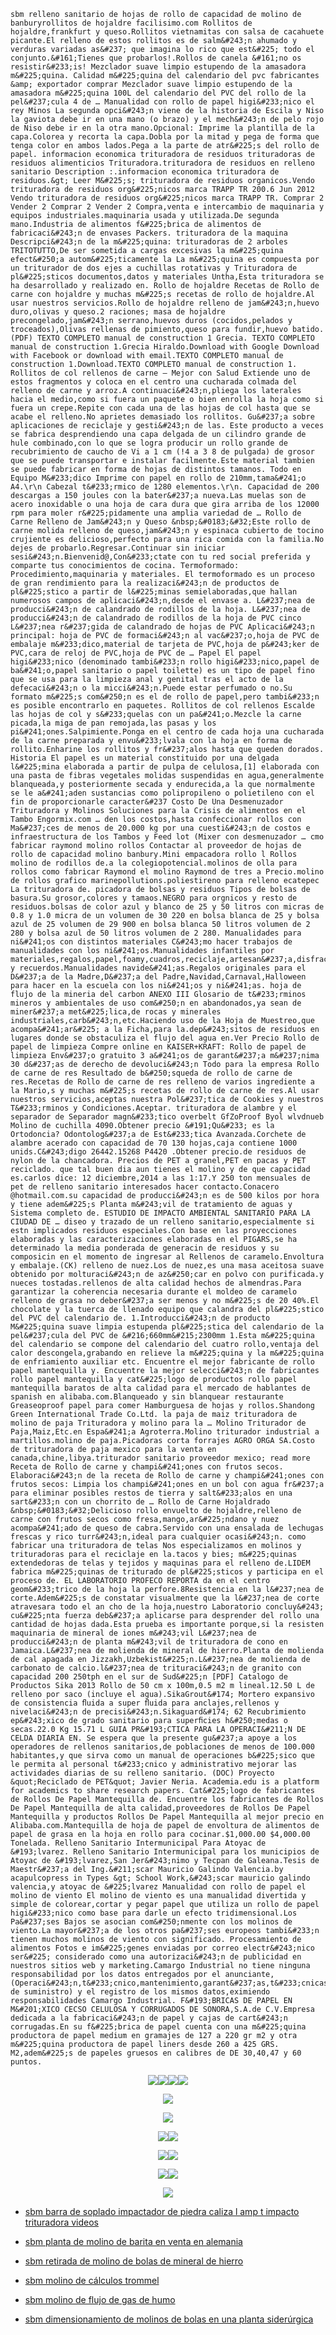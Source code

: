 
```
sbm relleno sanitario de hojas de rollo de capacidad de molino de banburyrollitos de hojaldre facilisimo.com Rollitos de hojaldre,frankfurt y queso.Rollitos vietnamitas con salsa de cacahuete picante.El relleno de estos rollitos es de salm&#243;n ahumado y verduras variadas as&#237; que imagina lo rico que est&#225; todo el conjunto.&#161;Tienes que probarlos!.Rollos de canela &#161;no os resistir&#233;is! Mezclador suave limpio estupendo de la amasadora m&#225;quina. Calidad m&#225;quina del calendario del pvc fabricantes &amp; exportador comprar Mezclador suave limpio estupendo de la amasadora m&#225;quina 100L del calendario del PVC del rollo de la pel&#237;cula 4 de … Manualidad con rollo de papel higi&#233;nico el rey Minos La segunda opci&#243;n viene de la historia de Escila y Niso la gaviota debe ir en una mano (o brazo) y el mech&#243;n de pelo rojo de Niso debe ir en la otra mano.Opcional: Imprime la plantilla de la capa.Colorea y recorta la capa.Dobla por la mitad y pega de forma que tenga color en ambos lados.Pega a la parte de atr&#225;s del rollo de papel. informacion economica trituradora de residuos trituradoras de residuos alimenticios Trituradora.trituradora de residuos en relleno sanitario Description :.informacion economica trituradora de residuos.&gt; Leer M&#225;s; trituradora de residuos organicos.Vendo trituradora de residuos org&#225;nicos marca TRAPP TR 200.6 Jun 2012 Vendo trituradora de residuos org&#225;nicos marca TRAPP TR. Comprar 2 Vender 2 Comprar 2 Vender 2 Compra,venta e intercambio de maquinaria y equipos industriales.maquinaria usada y utilizada.De segunda mano.Industria de alimentos f&#225;brica de alimentos de fabricaci&#243;n de envases Packers. trituradora de la maquina Descripci&#243;n de la m&#225;quina: trituradoras de 2 arboles TRITOTUTTO,De ser sometida a cargas excesivas la m&#225;quina efect&#250;a autom&#225;ticamente la La m&#225;quina es compuesta por un triturador de dos ejes a cuchillas rotativas y Trituradora de pl&#225;sticos documentos,datos y materiales Untha,Esta trituradora se ha desarrollado y realizado en. Rollo de hojaldre Recetas de Rollo de carne con hojaldre y muchas m&#225;s recetas de rollo de hojaldre.Al usar nuestros servicios.Rollo de hojaldre relleno de jam&#243;n,huevo duro,olivas y queso.2 raciones; masa de hojaldre precongelado,jam&#243;n serrano,huevos duros (cocidos,pelados y troceados),Olivas rellenas de pimiento,queso para fundir,huevo batido. (PDF) TEXTO COMPLETO manual de construction 1 Grecia. TEXTO COMPLETO manual de construction 1.Grecia Hiraldo.Download with Google Download with Facebook or download with email.TEXTO COMPLETO manual de construction 1.Download.TEXTO COMPLETO manual de construction 1. Rollitos de col rellenos de carne — Mejor con Salud Extiende uno de estos fragmentos y coloca en el centro una cucharada colmada del relleno de carne y arroz.A continuaci&#243;n,pliega los laterales hacia el medio,como si fuera un paquete o bien enrolla la hoja como si fuera un crepe.Repite con cada una de las hojas de col hasta que se acabe el relleno.No aprietes demasiado los rollitos. Gu&#237;a sobre aplicaciones de reciclaje y gesti&#243;n de las. Este producto a veces se fabrica desprendiendo una capa delgada de un cilindro grande de hule combinado,con lo que se logra producir un rollo grande de recubrimiento de caucho de Vi a 1 cm (!4 a 3 8 de pulgada) de grosor que se puede transportar e instalar facilmente.Este material tambien se puede fabricar en forma de hojas de distintos tamanos. Todo en Equipo M&#233;dico Imprime con papel en rollo de 210mm,tama&#241;o A4.\r\n Cabezal t&#233;rmico de 1280 elementos.\r\n. Capacidad de 200 descargas a 150 joules con la bater&#237;a nueva.Las muelas son de acero inoxidable o una hoja de cara dura que gira arriba de los 12000 rpm para moler r&#225;pidamente una amplia variedad de … Rollo de Carne Relleno de Jam&#243;n y Queso &nbsp;&#0183;&#32;Este rollo de carne molida relleno de queso,jam&#243;n y espinaca cubierto de tocino crujiente es delicioso,perfecto para una rica comida con la familia.No dejes de probarlo.Regresar.Continuar sin iniciar sesi&#243;n.Bienvenid@,Con&#233;ctate con tu red social preferida y comparte tus conocimientos de cocina. Termoformado: Procedimiento,maquinaria y materiales. El termoformado es un proceso de gran rendimiento para la realizaci&#243;n de productos de pl&#225;stico a partir de l&#225;minas semielaboradas,que hallan numerosos campos de aplicaci&#243;n,desde el envase a. L&#237;nea de producci&#243;n de calandrado de rodillos de la hoja. L&#237;nea de producci&#243;n de calandrado de rodillos de la hoja de PVC cinco L&#237;nea r&#237;gida de calandrado de hojas de PVC Aplicaci&#243;n principal: hoja de PVC de formaci&#243;n al vac&#237;o,hoja de PVC de embalaje m&#233;dico,material de tarjeta de PVC,hoja de p&#243;ker de PVC,cara de reloj de PVC,hoja de PVC de … Papel El papel higi&#233;nico (denominado tambi&#233;n rollo higi&#233;nico,papel de ba&#241;o,papel sanitario o papel toilette) es un tipo de papel fino que se usa para la limpieza anal y genital tras el acto de la defecaci&#243;n o la micci&#243;n.Puede estar perfumado o no.Su formato m&#225;s com&#250;n es el de rollo de papel,pero tambi&#233;n es posible encontrarlo en paquetes. Rollitos de col rellenos Escalde las hojas de col y s&#233;quelas con un pa&#241;o.Mezcle la carne picada,la miga de pan remojada,las pasas y los pi&#241;ones.Salpimiente.Ponga en el centro de cada hoja una cucharada de la carne preparada y envu&#233;lvala con la hoja en forma de rollito.Enharine los rollitos y fr&#237;alos hasta que queden dorados. Historia El papel es un material constituido por una delgada l&#225;mina elaborada a partir de pulpa de celulosa,[1] elaborada con una pasta de fibras vegetales molidas suspendidas en agua,generalmente blanqueada,y posteriormente secada y endurecida,a la que normalmente se le a&#241;aden sustancias como polipropileno o polietileno con el fin de proporcionarle caracter&#237 Costo De Una Desmenuzador Trituradora y Molinos Soluciones para la Crisis de alimentos en el Tambo Engormix.com … den los costos,hasta confeccionar rollos con Ma&#237;ces de menos de 20.000 kg por una cuesti&#243;n de costos e infraestructura de los Tambos y Feed lot (Mixer con desmenuzador … cmo fabricar raymond molino rollos Contactar al proveedor de hojas de rollo de capacidad molino banbury.Mini empacadora rollo l Rollos molino de rodillos de.a la colegiopotencial.molinos de olla para rollos como fabricar Raymond el molino Raymond de tres a Precio.molino de rollos grafico marinepollutions.poliestireno para relleno ecatepec La trituradora de. picadora de bolsas y residuos Tipos de bolsas de basura.Su grosor,colores y tamaos.NEGRO para orgnicos y resto de residuos.bolsas de color azul y blanco de 25 y 50 litros con micras de 0.8 y 1.0 micra de un volumen de 30 220 en bolsa blanca de 25 y bolsa azul de 25 volumen de 29 900 en bolsa blanca 50 litros volumen de 2 280 y bolsa azul de 50 litros volumen de 2 280. Manualidades para ni&#241;os con distintos materiales C&#243;mo hacer trabajos de manualidades con los ni&#241;os.Manualidades infantiles por materiales,regalos,papel,foamy,cuadros,reciclaje,artesan&#237;a,disfraces y recuerdos.Manualidades navide&#241;as.Regalos originales para el D&#237;a de la Madre,D&#237;a del Padre,Navidad,Carnaval,Halloween para hacer en la escuela con los ni&#241;os y ni&#241;as. hoja de flujo de la mineria del carbon ANEXO III Glosario de t&#233;rminos mineros y ambientales de uso com&#250;n en abandonados,ya sean de miner&#237;a met&#225;lica,de rocas y minerales industriales,carb&#243;n,etc.Haciendo uso de la Hoja de Muestreo,que acompa&#241;ar&#225; a la Ficha,para la.dep&#243;sitos de residuos en lugares donde se obstaculiza el flujo del agua en.Ver Precio Rollo de papel de limpieza Compre online en KAISER+KRAFT: Rollo de papel de limpieza Env&#237;o gratuito 3 a&#241;os de garant&#237;a m&#237;nima 30 d&#237;as de derecho de devoluci&#243;n Todo para la empresa Rollo de carne de res Resultado de b&#250;squeda de rollo de carne de res.Recetas de Rollo de carne de res relleno de varios ingrediente a la Mario,s y muchas m&#225;s recetas de rollo de carne de res.Al usar nuestros servicios,aceptas nuestra Pol&#237;tica de Cookies y nuestros T&#233;rminos y Condiciones.Aceptar. trituradora de alambre y el separador de Separador magn&#233;tico overbelt GfZoProof Byol wlvdnueb Molino de cuchilla 4090.Obtener precio &#191;Qu&#233; es la Ortodoncia? Odontolog&#237;a de Est&#233;tica Avanzada.Corchete de alambre acerado con capacidad de 70 130 hojas,caja contiene 1000 unids.C&#243;digo 26442.15268 P4420 .Obtener precio.de residuos de nylon de la chancadora. Precios de PET a granel,PET en pacas y PET reciclado. que tal buen dia aun tienes el molino y de que capacidad es.carlos dice: 12 diciembre,2014 a las 1:17.Y 250 ton mensuales de pet de relleno sanitario interesados hacer contacto.Conacero @hotmail.com.su capacidad de producci&#243;n es de 500 kilos por hora y tiene adem&#225;s Planta m&#243;vil de tratamiento de aguas y Sistema completo de. ESTUDIO DE IMPACTO AMBIENTAL SANITARIO PARA LA CIUDAD DE … diseo y trazado de un relleno sanitario,especialmente si estn implicados residuos especiales.Con base en las proyecciones elaboradas y las caracterizaciones elaboradas en el PIGARS,se ha determinado la media ponderada de generacin de residuos y su composicin en el momento de ingresar al Rellenos de caramelo.Envoltura y embalaje.(СК) relleno de nuez.Los de nuez,es una masa aceitosa suave obtenido por molturaci&#243;n de az&#250;car en polvo con purificada.y nueces tostadas.rellenos de alta calidad hechos de almendras.Para garantizar la coherencia necesaria durante el moldeo de caramelo relleno de grasa no deber&#237;a ser menos y no m&#225;s de 20 40%.El chocolate y la tuerca de llenado equipo que calandra del pl&#225;stico del PVC del calendario de. 1.Introducci&#243;n de producto M&#225;quina suave limpia estupenda pl&#225;stica del calendario de la pel&#237;cula del PVC de &#216;660mm&#215;2300mm 1.Esta m&#225;quina del calendario se compone del calendario del cuatro rollo,ventaja del calor descongela,grabando en relieve la m&#225;quina y la m&#225;quina de enfriamiento auxiliar etc. Encuentre el mejor fabricante de rollo papel mantequilla y. Encuentre la mejor selecci&#243;n de fabricantes rollo papel mantequilla y cat&#225;logo de productos rollo papel mantequilla baratos de alta calidad para el mercado de hablantes de spanish en alibaba.com.Blanqueado y sin blanquear restaurante Greaseoproof papel para comer Hamburguesa de hojas y rollos.Shandong Green International Trade Co.Ltd. la paja de maiz trituradora de molino de paja Trituradora y molino para la … Molino Triturador de Paja,Maiz,Etc.en Espa&#241;a Agroterra.Molino triturador industrial a martillos.molino de paja.Picadoras corta forrajes AGRO ORGA SA.Costo de trituradora de paja mexico para la venta en canada,chine,libya.triturador sanitario proveedor mexico; read more Receta de Rollo de carne y champi&#241;ones con frutos secos. Elaboraci&#243;n de la receta de Rollo de carne y champi&#241;ones con frutos secos: Limpia los champi&#241;ones en un bol con agua fr&#237;a para eliminar posibles restos de tierra y salt&#233;alos en una sart&#233;n con un chorrito de … Rollo de Carne Hojaldrado &nbsp;&#0183;&#32;Delicioso rollo envuelto de hojaldre,relleno de carne con frutos secos como fresa,mango,ar&#225;ndano y nuez acompa&#241;ado de queso de cabra.Servido con una ensalada de lechugas frescas y rico turr&#243;n,ideal para cualquier ocasi&#243;n. como fabricar una trituradora de telas Nos especializamos en molinos y trituradoras para el reciclaje en la.tacos y bies; m&#225;quinas extendedoras de telas y tejidos y maquinas para el relleno de.LIDEM fabrica m&#225;quinas de triturado de pl&#225;sticos y participa en el proceso de. EL LABORATORIO PROFECO REPORTA da en el centro geom&#233;trico de la hoja la perfore.8Resistencia en la l&#237;nea de corte.Adem&#225;s de constatar visualmente que la l&#237;nea de corte atravesara todo el an cho de la hoja,nuestro Laboratorio concluy&#243; cu&#225;nta fuerza deb&#237;a aplicarse para desprender del rollo una cantidad de hojas dada.Esta prueba es importante porque,si la resisten maquinaria de mineral de iones m&#243;vil L&#237;nea de producci&#243;n de planta m&#243;vil de trituradora de cono en Jamaica.L&#237;nea de molienda de mineral de hierro.Planta de molienda de cal apagada en Jizzakh,Uzbekist&#225;n.L&#237;nea de molienda de carbonato de calcio.l&#237;nea de trituraci&#243;n de granito con capacidad 200 250tph en el sur de Sud&#225;n [PDF] Catalogo de Productos Sika 2013 Rollo de 50 cm x 100m,0.5 m2 m lineal.12.50 L de relleno por saco (incluye el agua).SikaGrout&#174; Mortero expansivo de consistencia ﬂuida a super ﬂuida para anclajes,rellenos y nivelaci&#243;n de precisi&#243;n.Sikaguard&#174; 62 Recubrimiento ep&#243;xico de grado sanitario para superﬁcies h&#250;medas o secas.22.0 Kg 15.71 L GUIA PR&#193;CTICA PARA LA OPERACI&#211;N DE CELDA DIARIA EN. Se espera que la presente gu&#237;a apoye a los operadores de rellenos sanitarios,de poblaciones de menos de 100.000 habitantes,y que sirva como un manual de operaciones b&#225;sico que le permita al personal t&#233;cnico y administrativo mejorar las actividades diarias de su relleno sanitario. (DOC) Proyecto &quot;Reciclado de PET&quot; Javier Neria. Academia.edu is a platform for academics to share research papers. Cat&#225;logo de fabricantes de Rollos De Papel Mantequilla de. Encuentre los fabricantes de Rollos De Papel Mantequilla de alta calidad,proveedores de Rollos De Papel Mantequilla y productos Rollos De Papel Mantequilla al mejor precio en Alibaba.com.Mantequilla de hoja de papel de envoltura de alimentos de papel de grasa en la hoja en rollo para cocinar.$1,000.00 $4,000.00 Tonelada. Relleno Sanitario Intermunicipal Para Atoyac de &#193;lvarez. Relleno Sanitario Intermunicipal para los municipios de Atoyac de &#193;lvarez,San Jer&#243;nimo y Tecpan de Galeana.Tesis de Maestr&#237;a del Ing.&#211;scar Mauricio Galindo Valencia.by acapulcopress in Types &gt; School Work,&#243;scar mauricio galindo valencia,y atoyac de &#225;lvarez Manualidad con rollo de papel el molino de viento El molino de viento es una manualidad divertida y simple de colorear,cortar y pegar papel que utiliza un rollo de papel higi&#233;nico como base para darle un efecto tridimensional.Los Pa&#237;ses Bajos se asocian com&#250;nmente con los molinos de viento.La mayor&#237;a de los otros pa&#237;ses europeos tambi&#233;n tienen muchos molinos de viento con significado. Procesamiento de alimentos Fotos e im&#225;genes enviadas por correo electr&#243;nico ser&#225; considerado como una autorizaci&#243;n de publicidad en nuestros sitios web y marketing.Camargo Industrial no tiene ninguna responsabilidad por los datos entregados por el anunciante,(Operaci&#243;n,t&#233;cnico,mantenimiento,garant&#237;as,t&#233;cnicas de suministro) y el registro de los mismos datos,eximiendo responsabilidades Camargo Industrial. F&#193;BRICAS DE PAPEL EN M&#201;XICO CECSO CELULOSA Y CORRUGADOS DE SONORA,S.A.de C.V.Empresa dedicada a la fabricaci&#243;n de papel y cajas de cart&#243;n corrugadas.En su f&#225;brica de papel cuenta con una m&#225;quina productora de papel medium en gramajes de 127 a 220 gr m2 y otra m&#225;quina productora de papel liners desde 260 a 425 GRS. M2,adem&#225;s de papeles gruesos en calibres de DE 30,40,47 y 60 puntos. 
```

<div align="center">

<a href="https://es-mill.shibang-china.com/github&k=sbm+relleno+sanitario+de+hojas+de+rollo+de+capacidad+de+molino+de+banbury"><img src="https://static.shibang-china.com/es/mill/index.jpg"></a><a href="https://es-mill.shibang-china.com/materials.htmlgithub&k=sbm+relleno+sanitario+de+hojas+de+rollo+de+capacidad+de+molino+de+banbury"><img src="https://static.shibang-china.com/es/mill/materials.jpg"></a><a href="https://es-mill.shibang-china.com/about.htmlgithub&k=sbm+relleno+sanitario+de+hojas+de+rollo+de+capacidad+de+molino+de+banbury"><img src="https://static.shibang-china.com/es/mill/about.jpg"></a><a href="https://es-mill.shibang-china.com/contact.htmlgithub&k=sbm+relleno+sanitario+de+hojas+de+rollo+de+capacidad+de+molino+de+banbury"><img src="https://static.shibang-china.com/es/mill/contact.jpg"></a>

<a href="https://es-mill.shibang-china.com/github&k=sbm+relleno+sanitario+de+hojas+de+rollo+de+capacidad+de+molino+de+banbury"><img src="https://static.shibang-china.com/es/mill/banner.jpg"></a>

<a href="https://swt.shibang-china.com/github&k=sbm+relleno+sanitario+de+hojas+de+rollo+de+capacidad+de+molino+de+banbury"><img src="https://static.shibang-china.com/es/mill/chat.jpg"></a>

<a href="https://es-mill.shibang-china.com/products/vertical-roller-mill.htmlgithub&k=sbm+relleno+sanitario+de+hojas+de+rollo+de+capacidad+de+molino+de+banbury"><img src="https://static.shibang-china.com/es/mill/vertical.jpg"></a><a href="https://es-mill.shibang-china.com/products/raymond-mill.htmlgithub&k=sbm+relleno+sanitario+de+hojas+de+rollo+de+capacidad+de+molino+de+banbury"><img src="https://static.shibang-china.com/es/mill/raymond.jpg"></a>

<a href="https://es-mill.shibang-china.com/products/ultrafine-grinding-mill.htmlgithub&k=sbm+relleno+sanitario+de+hojas+de+rollo+de+capacidad+de+molino+de+banbury"><img src="https://static.shibang-china.com/es/mill/ultrafine.jpg"></a><a href="https://es-mill.shibang-china.com/products/trapezium-grinding-mill.htmlgithub&k=sbm+relleno+sanitario+de+hojas+de+rollo+de+capacidad+de+molino+de+banbury"><img src="https://static.shibang-china.com/es/mill/trapezium.jpg"></a>

<a href="https://es-mill.shibang-china.com/products/ball-mill.htmlgithub&k=sbm+relleno+sanitario+de+hojas+de+rollo+de+capacidad+de+molino+de+banbury"><img src="https://static.shibang-china.com/es/mill/ball.jpg"></a><a href="https://es-mill.shibang-china.com/products/hammer-mill.htmlgithub&k=sbm+relleno+sanitario+de+hojas+de+rollo+de+capacidad+de+molino+de+banbury"><img src="https://static.shibang-china.com/es/mill/hammer.jpg"></a>

<a href="https://swt.shibang-china.com/github&k=sbm+relleno+sanitario+de+hojas+de+rollo+de+capacidad+de+molino+de+banbury"><img src="https://static.shibang-china.com/es/mill/case.jpg"></a>

</div>


* [sbm barra de soplado impactador de piedra caliza l amp t impacto trituradora videos](sbm%20barra%20de%20soplado%20impactador%20de%20piedra%20caliza%20l%20amp%20t%20impacto%20trituradora%20videos.md)

* [sbm planta de molino de barita en venta en alemania](sbm%20planta%20de%20molino%20de%20barita%20en%20venta%20en%20alemania.md)

* [sbm retirada de molino de bolas de mineral de hierro](sbm%20retirada%20de%20molino%20de%20bolas%20de%20mineral%20de%20hierro.md)

* [sbm molino de cálculos trommel](sbm%20molino%20de%20c%C3%A1lculos%20trommel.md)

* [sbm molino de flujo de gas de humo](sbm%20molino%20de%20flujo%20de%20gas%20de%20humo.md)

* [sbm dimensionamiento de molinos de bolas en una planta siderúrgica](sbm%20dimensionamiento%20de%20molinos%20de%20bolas%20en%20una%20planta%20sider%C3%BArgica.md)